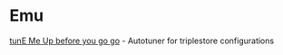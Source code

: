 # Emu
[tunE Me Up before you go go](https://www.youtube.com/watch?v=pIgZ7gMze7A) - Autotuner for triplestore configurations
